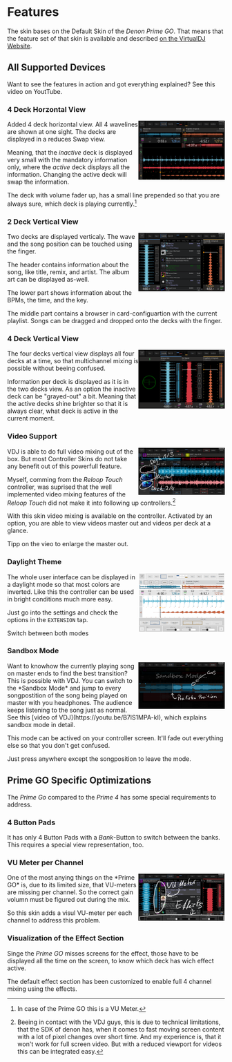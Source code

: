 # Features

The skin bases on the Default Skin of the *Denon Prime GO*. That means that the feature set of that skin is available and described [on the VirtualDJ Website](https://www.virtualdj.com/manuals/hardware/denon/primego/index.html).

## All Supported Devices

Want to see the features in action and got everything explained? See this video on YoutTube. 

### 4 Deck Horzontal View
<img alt="4deckhor.png" align="right" src="images/4deckhor.png" width="200px"/>
Added 4 deck horizontal view. All 4 wavelines are shown at one sight. The decks are displayed in a reduces Swap view.

Meaning, that the *inactive* deck is displayed very small with the mandatory information only, where the *active* deck displays all the information. Changing the active deck will swap the information.

The deck with volume fader up, has a small line prepended so that you are always sure, which deck is playing currently.[^1]

### 2 Deck Vertical View
<img alt="4deckhor.png" align="right" src="images/2deckvert.png" width="200px"/>
Two decks are displayed verticaly. The wave and the song position can be touched using the finger.

The header contains information about the song, like title, remix, and artist. The album art can be displayed as-well.

The lower part shows information about the BPMs, the time, and the key.  

The middle part contains a browser in card-configuartion with the current playlist. Songs can be dragged and dropped onto the decks with the finger.

### 4 Deck Vertical View
<img alt="4deckhor.png" align="right" src="images/4deckvert.png" width="200px"/>
The four decks vertical view displays all four decks at a time, so that multichannel mixing is possible without beeing confused. 

Information per deck is displayed as it is in the two decks view. As an option the inactive deck can be "grayed-out" a bit. Meaning that the active decks shine brighter so that it is always clear, what deck is active in the current moment. 

### Video Support
<img alt="4deckhor.png" align="right" src="images/video.png" width="200px"/>
VDJ is able to do full video mixing out of the box. But most Controller Skins do not take any benefit out of this powerfull feature.

Myself, comming from the *Reloop Touch* controller, was suprised that the well implemented video mixing features of the *Reloop Touch* did not make it into following up controllers.[^2]

With this skin video mixing is available on the controller. Activated by an option, you are able to view videos master out and videos per deck at a glance.

Tipp on the vieo to enlarge the master out.

### Daylight Theme
<img alt="4deckhor.png" align="right" src="images/daylight1.png" width="200px"/>
The whole user interface can be displayed in a daylight mode so that most colors are inverted. Like this the controller can be used in bright conditions much more easy.

Just go into the settings and check the options in the `EXTENSION` tap. 

Switch between both modes

### Sandbox Mode
<img alt="4deckhor.png" align="right" src="images/sandbox.png" width="200px"/>
Want to knowhow the currently playing song on master ends to find the best transition? This is possible with VDJ. You can switch to the *Sandbox Mode* and jump to every songpostition of the song being played on master with you headphones. The audience keeps listening to the song just as normal. See this [video of VDJ](https://youtu.be/B7lS1MPA-kI), which explains sandbox mode in detail.

This mode can be actived on your controller screen. It'll fade out everything else so that you don't get confused.

Just press anywhere except the songposition to leave the mode. 

## Prime GO Specific Optimizations
The *Prime Go* compared to the *Prime 4* has some special requirements to address.

### 4 Button Pads
It has only 4 Button Pads with a *Bank*-Button to switch between the banks. This requires a special view representation, too.

### VU Meter per Channel
<img alt="4deckhor.png" align="right" src="images/primego.png" width="200px"/>
One of the most anying things on the *Prime GO* is, due to its limited size, that VU-meters are missing per channel. So the correct gain volumn must be figured out during the mix.

So this skin adds a visul VU-meter per each channel to address this problem.

### Visualization of the Effect Section

Singe the *Prime GO* misses screens for the effect, those have to be displayed all the time on the screen, to know which deck has wich effect active.

The default effect section has been customized to enable full 4 channel mixing using the effects.

[^1]: In case of the Prime GO this is a VU Meter.

[^2]: Beeing in contact with the VDJ guys, this is due to technical limitations, that the SDK of denon has, when it comes to fast moving screen content with a lot of pixel changes over short time.
  And my experience is, that it won't work for full screen video. But with a reduced viewport for videos this can be integrated easy.



